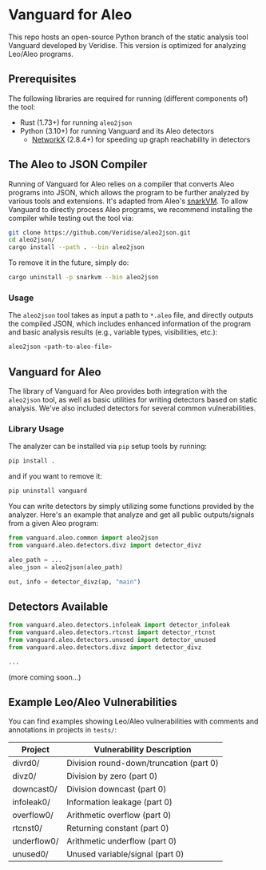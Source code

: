 # Vanguard for Aleo

This repo hosts an open-source Python branch of the static analysis tool Vanguard developed by Veridise. This version is optimized for analyzing Leo/Aleo programs.

## Prerequisites

The following libraries are required for running (different components of) the tool:

- Rust (1.73+) for running `aleo2json`
- Python (3.10+) for running Vanguard and its Aleo detectors
  - [NetworkX](https://networkx.org/documentation/stable/install.html) (2.8.4+) for speeding up graph reachability in detectors

## The Aleo to JSON Compiler

Running of Vanguard for Aleo relies on a compiler that converts Aleo programs into JSON, which allows the program to be further analyzed by various tools and extensions. It's adapted from Aleo's [snarkVM](https://github.com/AleoHQ/snarkVM/). To allow Vanguard to directly process Aleo programs, we recommend installing the compiler while testing out the tool via:

```bash
git clone https://github.com/Veridise/aleo2json.git
cd aleo2json/
cargo install --path . --bin aleo2json
```

To remove it in the future, simply do:

```bash
cargo uninstall -p snarkvm --bin aleo2json
```

### Usage

The `aleo2json` tool takes as input a path to `*.aleo` file, and directly outputs the compiled JSON, which includes enhanced information of the program and basic analysis results (e.g., variable types, visibilities, etc.):

```bash
aleo2json <path-to-aleo-file>
```

## Vanguard for Aleo

The library of Vanguard for Aleo provides both integration with the `aleo2json` tool, as well as basic utilities for writing detectors based on static analysis. We've also included detectors for several common vulnerabilities.

### Library Usage

The analyzer can be installed via `pip` setup tools by running:

```bash
pip install .
```

and if you want to remove it:

```bash
pip uninstall vanguard
```

You can write detectors by simply utilizing some functions provided by the analyzer. Here's an example that analyze and get all public outputs/signals from a given Aleo program:

```python
from vanguard.aleo.common import aleo2json
from vanguard.aleo.detectors.divz import detector_divz

aleo_path = ...
aleo_json = aleo2json(aleo_path)

out, info = detector_divz(ap, "main")
```

## Detectors Available

```python
from vanguard.aleo.detectors.infoleak import detector_infoleak
from vanguard.aleo.detectors.rtcnst import detector_rtcnst
from vanguard.aleo.detectors.unused import detector_unused
from vanguard.aleo.detectors.divz import detector_divz

...
```

(more coming soon...)

## Example Leo/Aleo Vulnerabilities

You can find examples showing Leo/Aleo vulnerabilities with comments and annotations in projects in `tests/`:

| Project     | Vulnerability Description               |
| ----------- | --------------------------------------- |
| divrd0/     | Division round-down/truncation (part 0) |
| divz0/      | Division by zero (part 0)               |
| downcast0/  | Division downcast (part 0)              |
| infoleak0/  | Information leakage (part 0)            |
| overflow0/  | Arithmetic overflow (part 0)            |
| rtcnst0/    | Returning constant (part 0)             |
| underflow0/ | Arithmetic underflow (part 0)           |
| unused0/    | Unused variable/signal (part 0)         |

